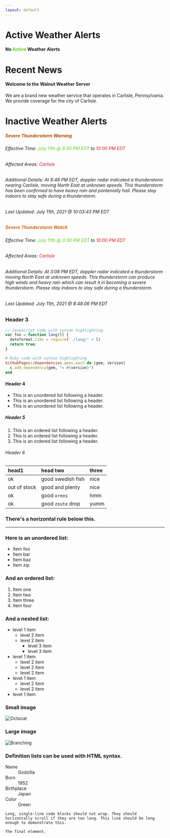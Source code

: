 ```yaml
---
layout: default
---
```

<!-- Severe Thunderstorm Watch: #cc661d
Severe Thunderstorm Warning: #ad4a03
Tornado: #cc1d1d
Flood: #1d69cc
-->

# Active Weather Alerts

<h4 style="test-align: center">No <span style="color:#5dcc1d">Active</span> Weather Alerts</h4>
<!-- <h4 style="test-align: center">1 <span style="color:#cc1d1d">Active</span> Weather Alert</h4> -->
<span />

# Recent News

#### Welcome to the Walnut Weather Server
We are a brand new weather service that operates in Carlisle, Pennsylvania. We provide coverage for the city of Carlisle.

# Inactive Weather Alerts

<!-- <h4 style="test-align: center">1 <span style="color:#cc1d1d">Inactive</span> Weather Alerts</h4> -->
<h5 style="test-align: center; color:#ad4a03">Severe Thunderstorm Warning</h5>
<h6>Effective Time: <span style="color:#5dcc1d">July 11th @ 8:50 PM EDT</span> to <span style="color:#cc1d1d">10:00 PM EDT</span></h6>
<h6>Affected Areas: <span style="color:#cc1d1d">Carlisle</span></h6>
<h6>Additional Details: At 8:48 PM EDT, doppler radar indicated a thunderstorm nearing Carlisle, moving North East at unknown speeds. This thunderstorm has been confirmed to have heavy rain and pontenially hail. Please stay indoors to stay safe during a thunderstorm.</h6>
<h6>Last Updated: July 11th, 2021 @ 10:03:43 PM EDT</h6>

<span />

<h5 style="test-align: center; color:#cc661d">Severe Thunderstorm Watch</h5>
<h6>Effective Time: <span style="color:#5dcc1d">July 11th @ 3:30 PM EDT</span> to <span style="color:#cc1d1d">10:00 PM EDT</span></h6>
<h6>Affected Areas: <span style="color:#cc1d1d">Carlisle</span></h6>
<h6>Additional Details: At 3:08 PM EDT, doppler radar indicated a thunderstorm moving North East at unknown speeds. This thunderstorm can produce high winds and heavy rain which can result it in becoming a severe thunderstorm. Please stay indoors to stay safe during a thunderstorm.</h6>
<h6>Last Updated: July 11th, 2021 @ 8:48:06 PM EDT</h6>

### Header 3

```js
// Javascript code with syntax highlighting.
var fun = function lang(l) {
  dateformat.i18n = require('./lang/' + l)
  return true;
}
```

```ruby
# Ruby code with syntax highlighting
GitHubPages::Dependencies.gems.each do |gem, version|
  s.add_dependency(gem, "= #{version}")
end
```

#### Header 4

*   This is an unordered list following a header.
*   This is an unordered list following a header.
*   This is an unordered list following a header.

##### Header 5

1.  This is an ordered list following a header.
2.  This is an ordered list following a header.
3.  This is an ordered list following a header.

###### Header 6

| head1        | head two          | three |
|:-------------|:------------------|:------|
| ok           | good swedish fish | nice  |
| out of stock | good and plenty   | nice  |
| ok           | good `oreos`      | hmm   |
| ok           | good `zoute` drop | yumm  |

### There's a horizontal rule below this.

* * *

### Here is an unordered list:

*   Item foo
*   Item bar
*   Item baz
*   Item zip

### And an ordered list:

1.  Item one
1.  Item two
1.  Item three
1.  Item four

### And a nested list:

- level 1 item
  - level 2 item
  - level 2 item
    - level 3 item
    - level 3 item
- level 1 item
  - level 2 item
  - level 2 item
  - level 2 item
- level 1 item
  - level 2 item
  - level 2 item
- level 1 item

### Small image

![Octocat](https://github.githubassets.com/images/icons/emoji/octocat.png)

### Large image

![Branching](https://guides.github.com/activities/hello-world/branching.png)


### Definition lists can be used with HTML syntax.

<dl>
<dt>Name</dt>
<dd>Godzilla</dd>
<dt>Born</dt>
<dd>1952</dd>
<dt>Birthplace</dt>
<dd>Japan</dd>
<dt>Color</dt>
<dd>Green</dd>
</dl>

```
Long, single-line code blocks should not wrap. They should horizontally scroll if they are too long. This line should be long enough to demonstrate this.
```

```
The final element.
```
